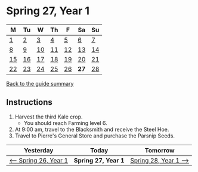 # Spring 27, Year 1

| M                          | Tu                        | W                         | Th                        | F                         | Sa                        | Su                        |
| -------------------------- | ------------------------- | ------------------------- | ------------------------- |-------------------------- | ------------------------- | ------------------------- |
| [1](year-1-spring-1.md)    | [2](year-1-spring-2.md)   | [3](year-1-spring-3.md)   | [4](year-1-spring-4.md)   | [5](year-1-spring-5.md)   | [6](year-1-spring-6.md)   | [7](year-1-spring-7.md)   |
| [8](year-1-spring-8.md)    | [9](year-1-spring-9.md)   | [10](year-1-spring-10.md) | [11](year-1-spring-11.md) | [12](year-1-spring-12.md) | [13](year-1-spring-13.md) | [14](year-1-spring-14.md) |
| [15](year-1-spring-15.md)  | [16](year-1-spring-16.md) | [17](year-1-spring-17.md) | [18](year-1-spring-18.md) | [19](year-1-spring-19.md) | [20](year-1-spring-20.md) | [21](year-1-spring-21.md) |
| [22](year-1-spring-22.md)  | [23](year-1-spring-23.md) | [24](year-1-spring-24.md) | [25](year-1-spring-25.md) | [26](year-1-spring-26.md) | **27**                    | [28](year-1-spring-28.md) |

[Back to the guide summary](readme.md)

## Instructions

1. Harvest the third Kale crop.
   - You should reach Farming level 6.
2. At 9:00 am, travel to the Blacksmith and receive the Steel Hoe.
3. Travel to Pierre's General Store and purchase the Parsnip Seeds.

| Yesterday                                   | Today                 | Tomorrow                                    |
| ------------------------------------------- | --------------------- | ------------------------------------------- |
| [⟵ Spring 26, Year 1](year-1-spring-26.md) | **Spring 27, Year 1** | [Spring 28, Year 1 ⟶](year-1-spring-28.md) |
